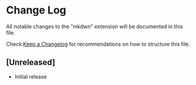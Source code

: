 # Change Log
All notable changes to the "mkdwn" extension will be documented in this file.

Check [Keep a Changelog](http://keepachangelog.com/) for recommendations on how to structure this file.

## [Unreleased]
- Initial release